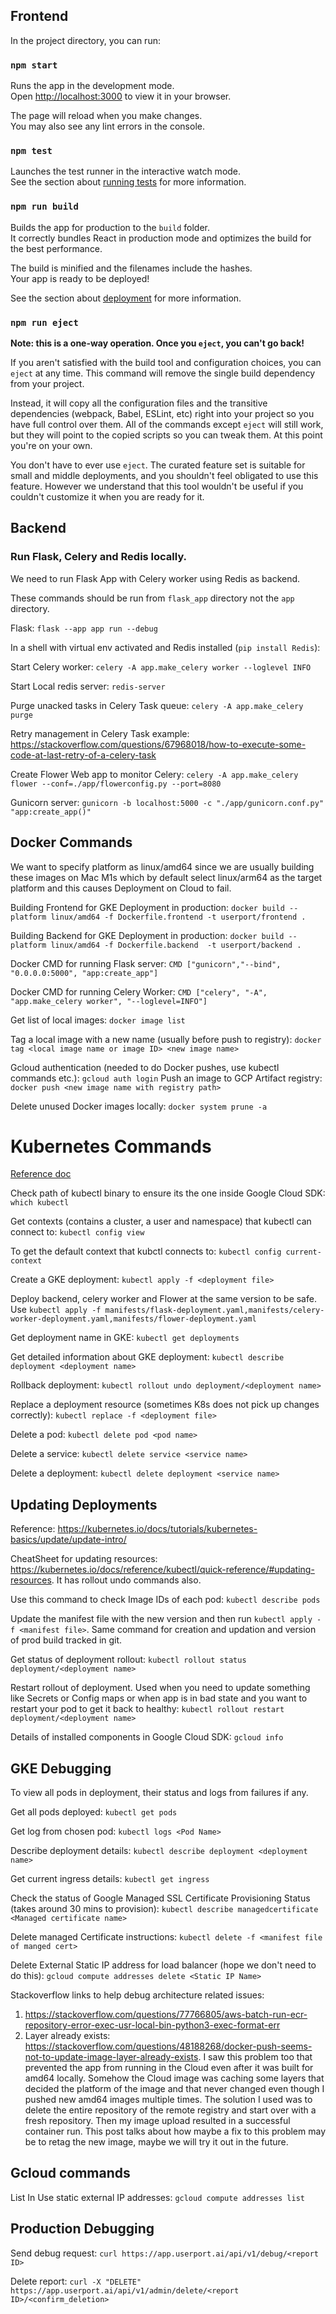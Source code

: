 ## Frontend

In the project directory, you can run:

### `npm start`

Runs the app in the development mode.\
Open [http://localhost:3000](http://localhost:3000) to view it in your browser.

The page will reload when you make changes.\
You may also see any lint errors in the console.

### `npm test`

Launches the test runner in the interactive watch mode.\
See the section about [running tests](https://facebook.github.io/create-react-app/docs/running-tests) for more information.

### `npm run build`

Builds the app for production to the `build` folder.\
It correctly bundles React in production mode and optimizes the build for the best performance.

The build is minified and the filenames include the hashes.\
Your app is ready to be deployed!

See the section about [deployment](https://facebook.github.io/create-react-app/docs/deployment) for more information.

### `npm run eject`

**Note: this is a one-way operation. Once you `eject`, you can't go back!**

If you aren't satisfied with the build tool and configuration choices, you can `eject` at any time. This command will remove the single build dependency from your project.

Instead, it will copy all the configuration files and the transitive dependencies (webpack, Babel, ESLint, etc) right into your project so you have full control over them. All of the commands except `eject` will still work, but they will point to the copied scripts so you can tweak them. At this point you're on your own.

You don't have to ever use `eject`. The curated feature set is suitable for small and middle deployments, and you shouldn't feel obligated to use this feature. However we understand that this tool wouldn't be useful if you couldn't customize it when you are ready for it.

## Backend

### Run Flask, Celery and Redis locally.

We need to run Flask App with Celery worker using Redis as backend.

These commands should be run from `flask_app` directory not the `app` directory.

Flask: `flask --app app run --debug`

In a shell with virtual env activated and Redis installed (`pip install Redis`):

Start Celery worker: `celery -A app.make_celery worker --loglevel INFO`

Start Local redis server: `redis-server`

Purge unacked tasks in Celery Task queue: `celery -A app.make_celery purge`

Retry management in Celery Task example: https://stackoverflow.com/questions/67968018/how-to-execute-some-code-at-last-retry-of-a-celery-task

Create Flower Web app to monitor Celery: `celery -A app.make_celery flower --conf=./app/flowerconfig.py --port=8080`

Gunicorn server: `gunicorn -b localhost:5000 -c "./app/gunicorn.conf.py" "app:create_app()"`

## Docker Commands

We want to specify platform as linux/amd64 since we are usually building these images on Mac M1s which by default select linux/arm64 as the target platform and this causes Deployment on Cloud to fail.

Building Frontend for GKE Deployment in production: `docker build --platform linux/amd64 -f Dockerfile.frontend -t userport/frontend .`

Building Backend for GKE Deployment in production: `docker build --platform linux/amd64 -f Dockerfile.backend  -t userport/backend .`

Docker CMD for running Flask server: `CMD ["gunicorn","--bind", "0.0.0.0:5000", "app:create_app"]`

Docker CMD for running Celery Worker: `CMD ["celery", "-A", "app.make_celery worker", "--loglevel=INFO"]`

Get list of local images: `docker image list`

Tag a local image with a new name (usually before push to registry): `docker tag <local image name or image ID> <new image name>`

Gcloud authentication (needed to do Docker pushes, use kubectl commands etc.): `gcloud auth login`
Push an image to GCP Artifact registry: `docker push <new image name with registry path>`

Delete unused Docker images locally: `docker system prune -a` 

# Kubernetes Commands

[Reference doc](https://cloud.google.com/kubernetes-engine/docs/how-to/cluster-access-for-kubectl#install_kubectl)

Check path of kubectl binary to ensure its the one inside Google Cloud SDK: `which kubectl`

Get contexts (contains a cluster, a user and namespace) that kubectl can connect to: `kubectl config view`

To get the default context that kubctl connects to: `kubectl config current-context`

Create a GKE deployment: `kubectl apply -f <deployment file>`

Deploy backend, celery worker and Flower at the same version to be safe.
Use `kubectl apply -f manifests/flask-deployment.yaml,manifests/celery-worker-deployment.yaml,manifests/flower-deployment.yaml`

Get deployment name in GKE: `kubectl get deployments`

Get detailed information about GKE deployment: `kubectl describe deployment <deployment name>`

Rollback deployment: `kubectl rollout undo deployment/<deployment name>`

Replace a deployment resource (sometimes K8s does not pick up changes correctly): `kubectl replace -f <deployment file>`

Delete a pod: `kubectl delete pod <pod name>`

Delete a service: `kubectl delete service <service name>`

Delete a deployment: `kubectl delete deployment <service name>`

## Updating Deployments

Reference: https://kubernetes.io/docs/tutorials/kubernetes-basics/update/update-intro/

CheatSheet for updating resources: https://kubernetes.io/docs/reference/kubectl/quick-reference/#updating-resources. It has rollout undo commands also.

Use this command to check Image IDs of each pod: `kubectl describe pods`

Update the manifest file with the new version and then run `kubectl apply -f <manifest file>`.
Same command for creation and updation and version of prod build tracked in git.

Get status of deployment rollout: `kubectl rollout status deployment/<deployment name>`

Restart rollout of deployment. Used when you need to update something like Secrets or Config maps or when app is in bad state and you want to restart your pod to get it back to healthy: `kubectl rollout restart deployment/<deployment name>`

Details of installed components in Google Cloud SDK: `gcloud info`


## GKE Debugging

To view all pods in deployment, their status and logs from failures if any.

Get all pods deployed: `kubectl get pods`

Get log from chosen pod: `kubectl logs <Pod Name>`

Describe deployment details: `kubectl describe deployment <deployment name>`

Get current ingress details: `kubectl get ingress`

Check the status of Google Managed SSL Certificate Provisioning Status (takes around 30 mins to provision): `kubectl describe managedcertificate <Managed certificate name>`

Delete managed Certificate instructions: `kubectl delete -f <manifest file of manged cert>`

Delete External Static IP address for load balancer (hope we don't need to do this): `gcloud compute addresses delete <Static IP Name>`

Stackoverflow links to help debug architecture related issues:
1. https://stackoverflow.com/questions/77766805/aws-batch-run-ecr-repository-error-exec-usr-local-bin-python3-exec-format-err
2. Layer already exists: https://stackoverflow.com/questions/48188268/docker-push-seems-not-to-update-image-layer-already-exists. I saw this problem too that prevented the app from running in the Cloud even after it was built for amd64 locally. Somehow the Cloud image was caching some layers that decided the platform of the image and that never changed even though I pushed new amd64 images multiple times. The solution I used was to delete the entire repository of the remote registry and start over with a fresh repository. Then my image upload resulted in a successful container run. This post talks about how maybe a fix to this problem may be to retag the new image, maybe we will try it out in the future.

## Gcloud commands

List In Use static external IP addresses: `gcloud compute addresses list`

## Production Debugging

Send debug request: `curl https://app.userport.ai/api/v1/debug/<report ID>`

Delete report: `curl -X "DELETE" https://app.userport.ai/api/v1/admin/delete/<report ID>/<confirm_deletion>`